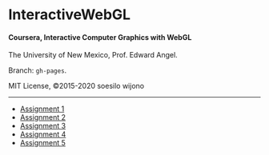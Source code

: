 # InteractiveWebGL
#### Coursera, Interactive Computer Graphics with WebGL    

The University of New Mexico, Prof. Edward Angel.    

Branch: `gh-pages`.     

MIT License, &copy;2015-2020 soesilo wijono            


----------

- [Assignment 1](https://flyingdisc.github.io/InteractiveWebGL/twist.html "Assignment 1")    
- [Assignment 2](https://flyingdisc.github.io/InteractiveWebGL/index.html "Assignment 2")    
- [Assignment 3](https://flyingdisc.github.io/InteractiveWebGL/index.html "Assignment 3")    
- [Assignment 4](https://flyingdisc.github.io/InteractiveWebGL/index.html "Assignment 4")    
- [Assignment 5](https://flyingdisc.github.io/InteractiveWebGL/index.html "Assignment 5")        
